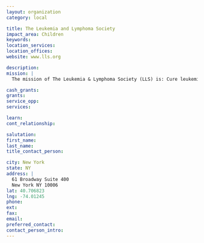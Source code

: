 ```yaml
---
layout: organization
category: local

title: The Leukemia and Lymphoma Society
impact_area: Children
keywords: 
location_services: 
location_offices: 
website: www.lls.org

description: 
mission: |
  The mission of The Leukemia & Lymphoma Society (LLS) is: Cure leukemia, lymphoma, Hodgkin's disease and myeloma, and improve the quality of life of patients and their families. 

cash_grants: 
grants: 
service_opp: 
services: 

learn: 
cont_relationship: 

salutation: 
first_name: 
last_name: 
title_contact_person: 

city: New York
state: NY
address: |
  61 Broadway Suite 400    
  New York NY 10006
lat: 40.706823
lng: -74.01245
phone: 
ext: 
fax: 
email: 
preferred_contact: 
contact_person_intro: 
---
```

